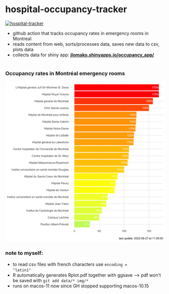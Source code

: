 # hospital-occupancy-tracker
[![hospital-tracker](https://github.com/jlomako/hospital-occupancy-tracker/actions/workflows/main.yml/badge.svg)](https://github.com/jlomako/hospital-occupancy-tracker/actions/workflows/main.yml)

* github action that tracks occupancy rates in emergency rooms in Montreal
* reads content from web, sorts/processes data, saves new data to csv, plots data
* collects data for shiny app: <a href = "https://jlomako.shinyapps.io/occupancy_app/"><b>
jlomako.shinyapps.io/occupancy_app/</b></a>
<br><br>
 
### Occupancy rates in Montréal emergency rooms
<img src = "img/today.png" width=560>

### note to myself:
* to read csv files with french characters use <code>encoding = "latin1"</code>
* R automatically generates Rplot.pdf together with ggsave --> pdf won't be saved with <code>git add data/* img/*</code>
* runs on macos-11 now since GH stopped supporting macos-10.15
